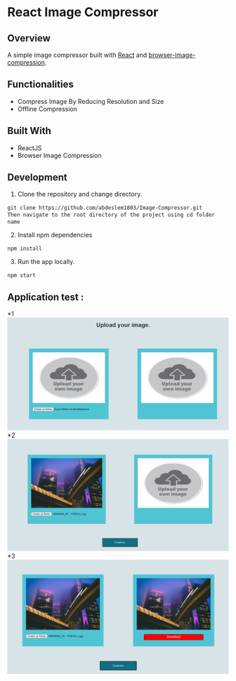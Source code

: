 # React Image Compressor

## Overview

A simple image compressor built with [React](https://reactjs.org/) and [browser-image-compression](https://www.npmjs.com/package/browser-image-compression).

## Functionalities

- Compress Image By Reducing Resolution and Size
- Offline Compression

## Built With

- ReactJS
- Browser Image Compression

## Development

1. Clone the repository and change directory.

```
git clone https://github.com/abdeslem1803/Image-Compressor.git
Then navigate to the root directory of the project using cd folder name
```

2. Install npm dependencies

```
npm install
```

3. Run the app locally.

```
npm start
```
## Application test :

*1 ![image info](./capture/Capture1.PNG)
*2 ![image info](./capture/Capture2.PNG)
*3 ![image info](./capture/Capture3.PNG)